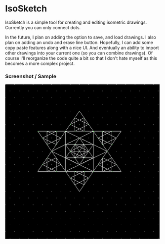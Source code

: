 IsoSketch
=========

IsoSketch is a simple tool for creating and editing isometric drawings. Currently you can only connect dots.

In the future, I plan on adding the option to save, and load drawings.
I also plan on adding an undo and erase line button.
Hopefully, I can add some copy paste features along with a nice UI.
And eventually an ability to import other drawings into your current one (so you can combine drawings).
Of course I'll reorganize the code quite a bit so that I don't hate myself as this becomes a more complex project.

### Screenshot / Sample

![screen0](https://raw.githubusercontent.com/JoshVorick/IsoSketch/master/samples/sample1Star.png)
